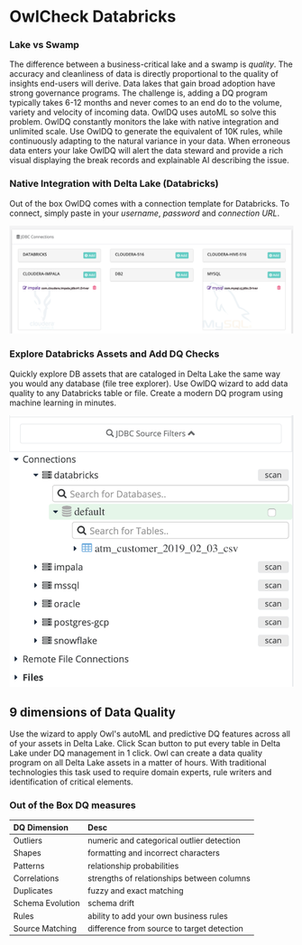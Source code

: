 # OwlCheck Databricks

### Lake vs Swamp

The difference between a business-critical lake and a swamp is _quality_. The accuracy and cleanliness of data is directly proportional to the quality of insights end-users will derive. Data lakes that gain broad adoption have strong governance programs. The challenge is, adding a DQ program typically takes 6-12 months and never comes to an end do to the volume, variety and velocity of incoming data. OwlDQ uses autoML so solve this problem. OwlDQ constantly monitors the lake with native integration and unlimited scale. Use OwlDQ to generate the equivalent of 10K rules, while continuously adapting to the natural variance in your data. When erroneous data enters your lake OwlDQ will alert the data steward and provide a rich visual displaying the break records and explainable AI describing the issue.

### Native Integration with Delta Lake \(Databricks\)

Out of the box OwlDQ comes with a connection template for Databricks.  To connect, simply paste in your _username_, _password_ and _connection URL_.   

![](../../.gitbook/assets/owl-databricks.png)

### Explore Databricks Assets and Add DQ Checks

Quickly explore DB assets that are cataloged in Delta Lake the same way you would any database \(file tree explorer\).  Use OwlDQ wizard to add data quality to any Databricks table or file.  Create a modern DQ program using machine learning in minutes.

![](../../.gitbook/assets/screen-shot-2020-01-30-at-7.22.56-pm.png)

## 9 dimensions of Data Quality

Use the wizard to apply Owl's autoML and predictive DQ features across all of your assets in Delta Lake.  Click Scan button to put every table in Delta Lake under DQ management in 1 click.  Owl can create a data quality program on all Delta Lake assets in a matter of hours.  With traditional technologies this task used to require domain experts, rule writers and identification of critical elements. 

### Out of the Box DQ measures

| DQ Dimension | Desc |
| :--- | :--- |
| Outliers | numeric and categorical outlier detection |
| Shapes | formatting and incorrect characters |
| Patterns | relationship probabilities |
| Correlations | strengths of relationships between columns |
| Duplicates | fuzzy and exact matching |
| Schema Evolution | schema drift |
| Rules | ability to add your own business rules |
| Source Matching | difference from source to target detection |

